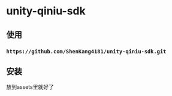 # unity-qiniu-sdk

## 使用

### `https://github.com/ShenKang4181/unity-qiniu-sdk.git`

## 安装

放到assets里就好了